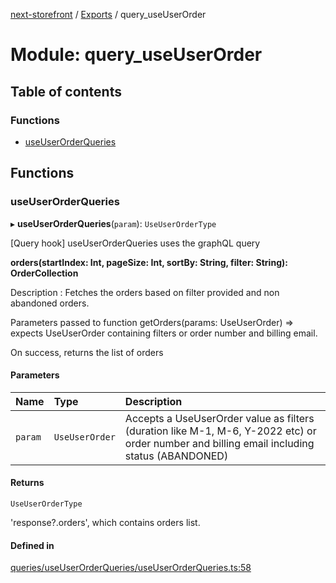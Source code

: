 [next-storefront](../README.md) / [Exports](../modules.md) / query_useUserOrder

# Module: query_useUserOrder

## Table of contents

### Functions

- [useUserOrderQueries](query_useUserOrder.md#useuserorderqueries)

## Functions

### useUserOrderQueries

▸ **useUserOrderQueries**(`param`): `UseUserOrderType`

[Query hook] useUserOrderQueries uses the graphQL query

<b>orders(startIndex: Int, pageSize: Int, sortBy: String, filter: String): OrderCollection</b>

Description : Fetches the orders based on filter provided and non abandoned orders.

Parameters passed to function getOrders(params: UseUserOrder) => expects UseUserOrder containing filters or order number and billing email.

On success, returns the list of orders

#### Parameters

| Name    | Type           | Description                                                                                                                                 |
| :------ | :------------- | :------------------------------------------------------------------------------------------------------------------------------------------ |
| `param` | `UseUserOrder` | Accepts a UseUserOrder value as filters (duration like M-1, M-6, Y-2022 etc) or order number and billing email including status (ABANDONED) |

#### Returns

`UseUserOrderType`

'response?.orders', which contains orders list.

#### Defined in

[queries/useUserOrderQueries/useUserOrderQueries.ts:58](https://github.com/KiboSoftware/nextjs-storefront/blob/a6cbcc7/hooks/queries/useUserOrderQueries/useUserOrderQueries.ts#L58)
